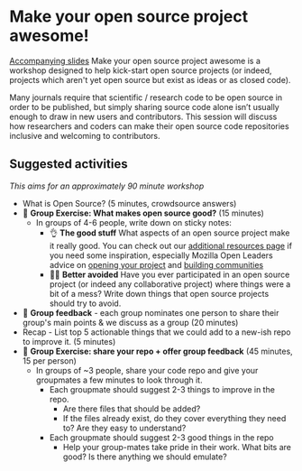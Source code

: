 # Make your open source project awesome!

[Accompanying slides](https://docs.google.com/presentation/d/1pdJJ9iBpwC-smxZ29KwsqOcl37coLZqNCCKoKFGqOPo/edit#slide=id.p)
Make your open source project awesome is a workshop designed to help kick-start open source projects (or indeed, projects which aren't yet open source but exist as ideas or as closed code).

Many journals require that scientific / research code to be open source in order to be published, but simply sharing source code alone isn’t usually enough to draw in new users and contributors. This session will discuss how researchers and coders can make their open source code repositories inclusive and welcoming to contributors.

## Suggested activities

_This aims for an approximately 90 minute workshop_

- What is Open Source? (5 minutes, crowdsource answers)
- 👥 **Group Exercise: What makes open source good?** (15 minutes)
  - In groups of 4-6 people, write down on sticky notes:
    - 👌 **The good stuff** What aspects of an open source project make it really good. You can check out our [additional resources page](additional-resources) if you need some inspiration, especially Mozilla Open Leaders advice on [opening your project](https://mozilla.github.io/open-leadership-training-series/articles/opening-your-project/) and [building communities](https://mozilla.github.io/open-leadership-training-series/articles/building-communities-of-contributors/)
    - 🙅‍♀️ **Better avoided** Have you ever participated in an open source project (or indeed any collaborative project) where things were a bit of a mess? Write down things that open source projects should try to avoid.
- 💬 **Group feedback** - each group nominates one person to share their group's main points & we discuss as a group (20 minutes)
- Recap - List top 5 actionable things that we could add to a new-ish repo to improve it. (5 minutes)
- 👥 **Group Exercise: share your repo + offer group feedback** (45 minutes, 15 per person)
  - In groups of ~3 people, share your code repo and give your groupmates a few minutes to look through it.
    - Each groupmate should suggest 2-3 things to improve in the repo.
      - Are there files that should be added?
      - If the files already exist, do they cover everything they need to? Are they easy to understand?
    - Each groupmate should suggest 2-3 good things in the repo
      - Help your group-mates take pride in their work. What bits are good? Is there anything we should emulate? 
